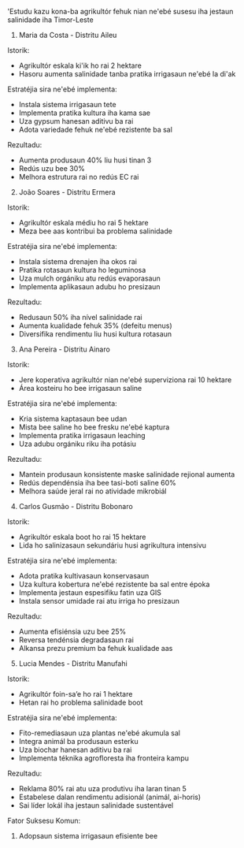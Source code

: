 'Estudu kazu kona-ba agrikultór fehuk nian ne'ebé susesu iha jestaun salinidade iha Timor-Leste

1. Maria da Costa - Distritu Aileu

Istorik:
- Agrikultór eskala ki'ik ho rai 2 hektare
- Hasoru aumenta salinidade tanba pratika irrigasaun ne'ebé la di'ak

Estratéjia sira ne'ebé implementa:
- Instala sistema irrigasaun tete
- Implementa pratika kultura iha kama sae
- Uza gypsum hanesan aditivu ba rai
- Adota variedade fehuk ne'ebé rezistente ba sal

Rezultadu:
- Aumenta produsaun 40% liu husi tinan 3
- Redús uzu bee 30%
- Melhora estrutura rai no redús EC rai

2. João Soares - Distritu Ermera

Istorik:
- Agrikultór eskala médiu ho rai 5 hektare
- Meza bee aas kontribui ba problema salinidade

Estratéjia sira ne'ebé implementa:
- Instala sistema drenajen iha okos rai
- Pratika rotasaun kultura ho leguminosa
- Uza mulch orgániku atu redús evaporasaun
- Implementa aplikasaun adubu ho presizaun

Rezultadu:
- Redusaun 50% iha nível salinidade rai
- Aumenta kualidade fehuk 35% (defeitu menus)
- Diversifika rendimentu liu husi kultura rotasaun

3. Ana Pereira - Distritu Ainaro

Istorik:
- Jere koperativa agrikultór nian ne'ebé superviziona rai 10 hektare
- Área kosteiru ho bee irrigasaun saline

Estratéjia sira ne'ebé implementa:
- Kria sistema kaptasaun bee udan
- Mista bee saline ho bee fresku ne'ebé kaptura
- Implementa pratika irrigasaun leaching
- Uza adubu orgániku riku iha potásiu

Rezultadu:
- Mantein produsaun konsistente maske salinidade rejional aumenta
- Redús dependénsia iha bee tasi-boti saline 60%
- Melhora saúde jeral rai no atividade mikrobiál

4. Carlos Gusmão - Distritu Bobonaro

Istorik:
- Agrikultór eskala boot ho rai 15 hektare
- Lida ho salinizasaun sekundáriu husi agrikultura intensivu

Estratéjia sira ne'ebé implementa:
- Adota pratika kultivasaun konservasaun
- Uza kultura kobertura ne'ebé rezistente ba sal entre époka
- Implementa jestaun espesifiku fatin uza GIS
- Instala sensor umidade rai atu irriga ho presizaun

Rezultadu:
- Aumenta efisiénsia uzu bee 25%
- Reversa tendénsia degradasaun rai
- Alkansa prezu premium ba fehuk kualidade aas

5. Lucia Mendes - Distritu Manufahi

Istorik:
- Agrikultór foin-sa’e ho rai 1 hektare
- Hetan rai ho problema salinidade boot

Estratéjia sira ne'ebé implementa:
- Fito-remediasaun uza plantas ne'ebé akumula sal
- Integra animál ba produsaun esterku
- Uza biochar hanesan aditivu ba rai
- Implementa téknika agrofloresta iha fronteira kampu

Rezultadu:
- Reklama 80% rai atu uza produtivu iha laran tinan 5
- Estabelese dalan rendimentu adisionál (animál, ai-horis)
- Sai líder lokál iha jestaun salinidade sustentável

Fator Suksesu Komun:
1. Adopsaun sistema irrigasaun efisiente bee